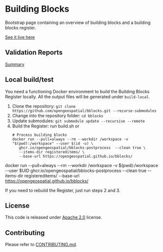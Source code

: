 # Building Blocks

Bootstrap page containing an overview of building blocks and a building blocks register.

[See it live here](https://blocks.ogc.org/)

## Validation Reports
[Summary](https://opengeospatial.github.io/bblocks/tests/report.html)

## Local build/test

You need a functioning Docker environment to build the Building Blocks Register locally. 
All the output files will be generated under `build-local`.

1. Clone the repository: `git clone https://github.com/opengeospatial/bblocks.git --recurse-submodules`
2. Change into the repository folder: `cd bblocks` 
3. Update submodules: `git submodule update --recursive --remote`
4. Build the Register: run build.sh or
   ```shell
   # Process building blocks
   docker run --pull=always --rm --workdir /workspace -v "$(pwd):/workspace" --user $(id -u) \
      ghcr.io/opengeospatial/bblocks-postprocess  --clean true \
      --items-dir registereditems/ \
      --base-url https://opengeospatial.github.io/bblocks/
    ```

docker run --pull=always --rm --workdir /workspace -v $(pwd):/workspace --user $UID       ghcr.io/opengeospatial/bblocks-postprocess  --clean true    --items-dir registereditems/      --base-url https://opengeospatial.github.io/bblocks/

If you need to rebuild the Register, just run steps 2 and 3.

## License

This code is released under [Apache 2.0](./LICENSE) license.

## Contributing

Please refer to [CONTRIBUTING.md](CONTRIBUTING.md).
